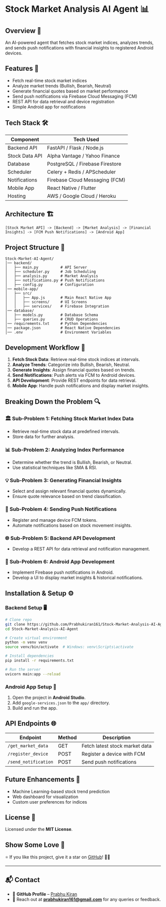 # Stock Market Analysis AI Agent 📊

## Overview 🎯
An AI-powered agent that fetches stock market indices, analyzes trends, and sends push notifications with financial insights to registered Android devices.

## Features 🚀
- Fetch real-time stock market indices
- Analyze market trends (Bullish, Bearish, Neutral)
- Generate financial quotes based on market performance
- Send push notifications via Firebase Cloud Messaging (FCM)
- REST API for data retrieval and device registration
- Simple Android app for notifications

## Tech Stack 🛠️
| Component         | Tech Used                         |
|------------------|---------------------------------|
| Backend API      | FastAPI / Flask / Node.js       |
| Stock Data API   | Alpha Vantage / Yahoo Finance  |
| Database         | PostgreSQL / Firebase Firestore |
| Scheduler        | Celery + Redis / APScheduler   |
| Notifications    | Firebase Cloud Messaging (FCM) |
| Mobile App       | React Native / Flutter         |
| Hosting         | AWS / Google Cloud / Heroku    |

## Architecture 🏗️
```
[Stock Market API] -> [Backend] -> [Market Analysis] -> [Financial Insights] -> [FCM Push Notifications] -> [Android App]
```

## Project Structure 📂
```
Stock-Market-AI-Agent/
│── backend/
│   ├── main.py          # API Server
│   ├── scheduler.py     # Job Scheduling
│   ├── analysis.py      # Market Analysis
│   ├── notifications.py # Push Notifications
│   ├── config.py        # Configuration
│── mobile-app/
│   ├── src/
│   │   ├── App.js       # Main React Native App
│   │   ├── screens/     # UI Screens
│   │   ├── services/    # Firebase Integration
│── database/
│   ├── models.py        # Database Schema
│   ├── queries.py       # CRUD Operations
│── requirements.txt     # Python Dependencies
│── package.json         # React Native Dependencies
│── .env                 # Environment Variables
```

## Development Workflow 🔄
1. **Fetch Stock Data**: Retrieve real-time stock indices at intervals.
2. **Analyze Trends**: Categorize into Bullish, Bearish, Neutral.
3. **Generate Insights**: Assign financial quotes based on trends.
4. **Send Notifications**: Push alerts via FCM to Android devices.
5. **API Development**: Provide REST endpoints for data retrieval.
6. **Mobile App**: Handle push notifications and display market insights.

## Breaking Down the Problem 🔍

### 🏛 Sub-Problem 1: Fetching Stock Market Index Data
- Retrieve real-time stock data at predefined intervals.
- Store data for further analysis.

### 📊 Sub-Problem 2: Analyzing Index Performance
- Determine whether the trend is Bullish, Bearish, or Neutral.
- Use statistical techniques like SMA & RSI.

### 💡 Sub-Problem 3: Generating Financial Insights
- Select and assign relevant financial quotes dynamically.
- Ensure quote relevance based on trend classification.

### 📩 Sub-Problem 4: Sending Push Notifications
- Register and manage device FCM tokens.
- Automate notifications based on stock movement insights.

### 🌐 Sub-Problem 5: Backend API Development
- Develop a REST API for data retrieval and notification management.

### 📱 Sub-Problem 6: Android App Development
- Implement Firebase push notifications in Android.
- Develop a UI to display market insights & historical notifications.



## Installation & Setup ⚙️
### Backend Setup 🖥️
```bash
# Clone repo
git clone https://github.com/Prabhukiran161/Stock-Market-Analysis-AI-Agent.git
cd Stock-Market-Analysis-AI-Agent

# Create virtual environment
python -m venv venv
source venv/bin/activate  # Windows: venv\Scripts\activate

# Install dependencies
pip install -r requirements.txt

# Run the server
uvicorn main:app --reload
```
### Android App Setup 📱
1. Open the project in **Android Studio**.
2. Add `google-services.json` to the `app/` directory.
3. Build and run the app.

## API Endpoints 🌐
| Endpoint            | Method | Description                    |
|--------------------|--------|--------------------------------|
| `/get_market_data` | GET    | Fetch latest stock market data |
| `/register_device` | POST   | Register a device with FCM     |
| `/send_notification` | POST  | Send push notifications        |

## Future Enhancements 🔮
- Machine Learning-based stock trend prediction
- Web dashboard for visualization
- Custom user preferences for indices

## License 📜
Licensed under the **MIT License**.

## Show Some Love 🌟 

⭐ If you like this project, give it a star on [GitHub](https://github.com/Prabhukiran161/Stock-Market-Analysis-AI-Agent.git)! 🚀🔥

---

## 📬 Contact
- 📂 **GitHub Profile** – [Prabhu Kiran](https://github.com/Prabhukiran161)
- 📧 Reach out at **prabhukiran161@gmail.com** for any queries or feedback.
